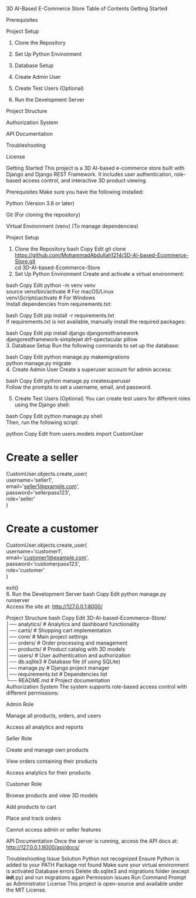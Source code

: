 3D AI-Based E-Commerce Store
Table of Contents
Getting Started

Prerequisites

Project Setup

1. Clone the Repository

2. Set Up Python Environment

3. Database Setup

4. Create Admin User

5. Create Test Users (Optional)

6. Run the Development Server

Project Structure

Authorization System

API Documentation

Troubleshooting

License

Getting Started
This project is a 3D AI-based e-commerce store built with Django and Django REST Framework. It includes user authentication, role-based access control, and interactive 3D product viewing.

Prerequisites
Make sure you have the following installed:

Python (Version 3.8 or later)

Git (For cloning the repository)

Virtual Environment (venv) (To manage dependencies)

Project Setup
1. Clone the Repository
bash
Copy
Edit
git clone https://github.com/MohammadAbdullah1214/3D-AI-based-Ecommerce-Store.git  
cd 3D-AI-based-Ecommerce-Store  
2. Set Up Python Environment
Create and activate a virtual environment:

bash
Copy
Edit
python -m venv venv  
source venv/bin/activate  # For macOS/Linux  
venv\Scripts\activate  # For Windows  
Install dependencies from requirements.txt:

bash
Copy
Edit
pip install -r requirements.txt  
If requirements.txt is not available, manually install the required packages:

bash
Copy
Edit
pip install django djangorestframework djangorestframework-simplejwt drf-spectacular pillow  
3. Database Setup
Run the following commands to set up the database:

bash
Copy
Edit
python manage.py makemigrations  
python manage.py migrate  
4. Create Admin User
Create a superuser account for admin access:

bash
Copy
Edit
python manage.py createsuperuser  
Follow the prompts to set a username, email, and password.

5. Create Test Users (Optional)
You can create test users for different roles using the Django shell:

bash
Copy
Edit
python manage.py shell  
Then, run the following script:

python
Copy
Edit
from users.models import CustomUser

# Create a seller  
CustomUser.objects.create_user(  
    username='seller1',  
    email='seller1@example.com',  
    password='sellerpass123',  
    role='seller'  
)  

# Create a customer  
CustomUser.objects.create_user(  
    username='customer1',  
    email='customer1@example.com',  
    password='customerpass123',  
    role='customer'  
)  

exit()  
6. Run the Development Server
bash
Copy
Edit
python manage.py runserver  
Access the site at: http://127.0.0.1:8000/

Project Structure
bash
Copy
Edit
3D-AI-based-Ecommerce-Store/  
│── analytics/      # Analytics and dashboard functionality  
│── carts/          # Shopping cart implementation  
│── core/           # Main project settings  
│── orders/         # Order processing and management  
│── products/       # Product catalog with 3D models  
│── users/          # User authentication and authorization  
│── db.sqlite3      # Database file (if using SQLite)  
│── manage.py       # Django project manager  
│── requirements.txt # Dependencies list  
└── README.md       # Project documentation  
Authorization System
The system supports role-based access control with different permissions:

Admin Role

Manage all products, orders, and users

Access all analytics and reports

Seller Role

Create and manage own products

View orders containing their products

Access analytics for their products

Customer Role

Browse products and view 3D models

Add products to cart

Place and track orders

Cannot access admin or seller features

API Documentation
Once the server is running, access the API docs at:
http://127.0.0.1:8000/api/docs/

Troubleshooting
Issue	Solution
Python not recognized	Ensure Python is added to your PATH
Package not found	Make sure your virtual environment is activated
Database errors	Delete db.sqlite3 and migrations folder (except __init__.py) and run migrations again
Permission issues	Run Command Prompt as Administrator
License
This project is open-source and available under the MIT License.